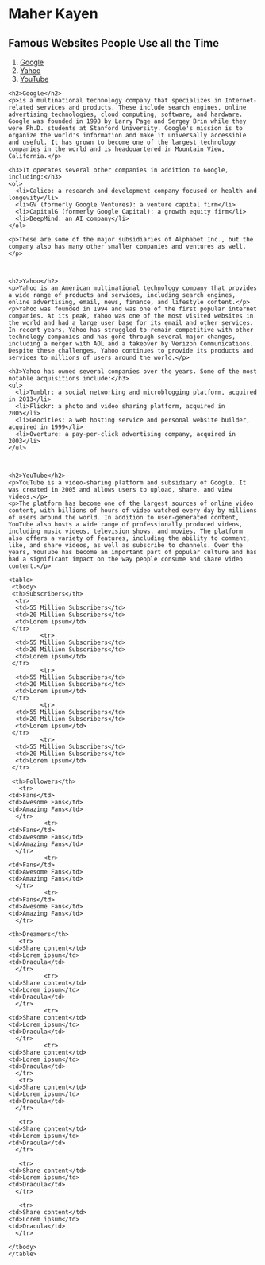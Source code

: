<!DOCTYPE html>
<html lang="en">
  <head>
    <meta charset="utf-8" />
    <title>JMM640 - 1st Project</title>
  </head>

  <body>
    <h1>Maher Kayen</h1>
    <h2>Famous Websites People Use all the Time</h2>
      <ol>
      <li><a href="https://google.com">Google</a></li>
      <li><a href="https://yahoo.com">Yahoo</a></li>
      <li><a href="https://youtube.com">YouTube</a></li>
      </ol>
    
   
    <h2>Google</h2>
    <p>is a multinational technology company that specializes in Internet-related services and products. These include search engines, online advertising technologies, cloud computing, software, and hardware. Google was founded in 1998 by Larry Page and Sergey Brin while they were Ph.D. students at Stanford University. Google's mission is to organize the world's information and make it universally accessible and useful. It has grown to become one of the largest technology companies in the world and is headquartered in Mountain View, California.</p>
   
    <h3>It operates several other companies in addition to Google, including:</h3>
    <ol>
      <li>Calico: a research and development company focused on health and longevity</li>
      <li>GV (formerly Google Ventures): a venture capital firm</li>
      <li>CapitalG (formerly Google Capital): a growth equity firm</li>
      <li>DeepMind: an AI company</li>
    </ol>

    <p>These are some of the major subsidiaries of Alphabet Inc., but the company also has many other smaller companies and ventures as well.</p>

   
    
    <h2>Yahoo</h2>
    <p>Yahoo is an American multinational technology company that provides a wide range of products and services, including search engines, online advertising, email, news, finance, and lifestyle content.</p>
    <p>Yahoo was founded in 1994 and was one of the first popular internet companies. At its peak, Yahoo was one of the most visited websites in the world and had a large user base for its email and other services. In recent years, Yahoo has struggled to remain competitive with other technology companies and has gone through several major changes, including a merger with AOL and a takeover by Verizon Communications. Despite these challenges, Yahoo continues to provide its products and services to millions of users around the world.</p>
   
    <h3>Yahoo has owned several companies over the years. Some of the most notable acquisitions include:</h3>
    <ul>
      <li>Tumblr: a social networking and microblogging platform, acquired in 2013</li>
      <li>Flickr: a photo and video sharing platform, acquired in 2005</li>
      <li>Geocities: a web hosting service and personal website builder, acquired in 1999</li>
      <li>Overture: a pay-per-click advertising company, acquired in 2003</li>
    </ul>



    <h2>YouTube</h2>
    <p>YouTube is a video-sharing platform and subsidiary of Google. It was created in 2005 and allows users to upload, share, and view videos.</p>
    <p>The platform has become one of the largest sources of online video content, with billions of hours of video watched every day by millions of users around the world. In addition to user-generated content, YouTube also hosts a wide range of professionally produced videos, including music videos, television shows, and movies. The platform also offers a variety of features, including the ability to comment, like, and share videos, as well as subscribe to channels. Over the years, YouTube has become an important part of popular culture and has had a significant impact on the way people consume and share video content.</p>
   
    <table>
     <tbody>
     <th>Subscribers</th>
      <tr>
      <td>55 Million Subscribers</td>
      <td>20 Million Subscribers</td>
      <td>Lorem ipsum</td>
     </tr>
             <tr>
      <td>55 Million Subscribers</td>
      <td>20 Million Subscribers</td>
      <td>Lorem ipsum</td>
     </tr>
             <tr>
      <td>55 Million Subscribers</td>
      <td>20 Million Subscribers</td>
      <td>Lorem ipsum</td>
     </tr>
             <tr>
      <td>55 Million Subscribers</td>
      <td>20 Million Subscribers</td>
      <td>Lorem ipsum</td>
     </tr>
             <tr>
      <td>55 Million Subscribers</td>
      <td>20 Million Subscribers</td>
      <td>Lorem ipsum</td>
     </tr>
       
     <th>Followers</th>
       <tr>
    <td>Fans</td>
    <td>Awesome Fans</td>
    <td>Amazing Fans</td>
      </tr>
              <tr>
    <td>Fans</td>
    <td>Awesome Fans</td>
    <td>Amazing Fans</td>
      </tr>
              <tr>
    <td>Fans</td>
    <td>Awesome Fans</td>
    <td>Amazing Fans</td>
      </tr>
              <tr>
    <td>Fans</td>
    <td>Awesome Fans</td>
    <td>Amazing Fans</td>
      </tr>
       
    <th>Dreamers</th>
       <tr>
    <td>Share content</td>
    <td>Lorem ipsum</td>
    <td>Dracula</td>
      </tr>
              <tr>
    <td>Share content</td>
    <td>Lorem ipsum</td>
    <td>Dracula</td>
      </tr>
              <tr>
    <td>Share content</td>
    <td>Lorem ipsum</td>
    <td>Dracula</td>
      </tr>
              <tr>
    <td>Share content</td>
    <td>Lorem ipsum</td>
    <td>Dracula</td>
      </tr>
       <tr>
    <td>Share content</td>
    <td>Lorem ipsum</td>
    <td>Dracula</td>
      </tr>
       
       <tr>
    <td>Share content</td>
    <td>Lorem ipsum</td>
    <td>Dracula</td>
      </tr>
       
       <tr>
    <td>Share content</td>
    <td>Lorem ipsum</td>
    <td>Dracula</td>
      </tr>
       
       <tr>
    <td>Share content</td>
    <td>Lorem ipsum</td>
    <td>Dracula</td>
      </tr>
       
    </tbody>
    </table>
    

  </body>
</html>
